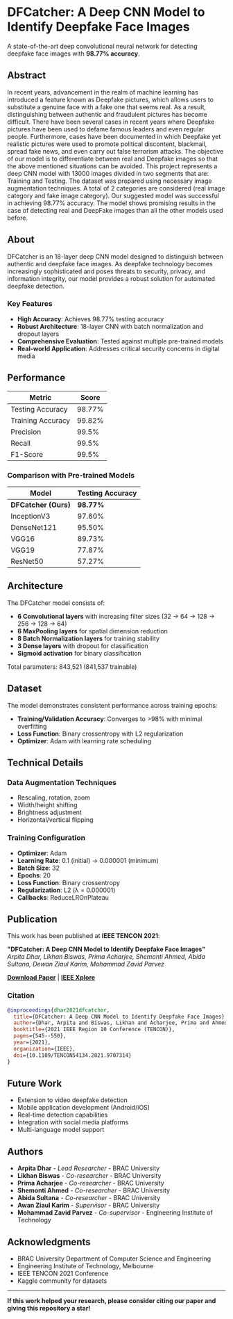 # DFCatcher: A Deep CNN Model to Identify Deepfake Face Images

A state-of-the-art deep convolutional neural network for detecting deepfake face images with **98.77% accuracy**.

## Abstract

In recent years, advancement in the realm of machine learning has introduced a feature known as Deepfake pictures, which allows users to substitute a genuine face with a fake one that seems real. As a result, distinguishing between authentic and fraudulent pictures has become difficult. There have been several cases in recent years where Deepfake pictures have been used to defame famous leaders and even regular people. Furthermore, cases have been documented in which Deepfake yet realistic pictures were used to promote political discontent, blackmail, spread fake news, and even carry out false terrorism attacks. The objective of our model is to differentiate between real and Deepfake images so that the above mentioned situations can be avoided. This project represents a deep CNN model with 13000 images divided in two segments that are: Training and Testing. The dataset was prepared using necessary image augmentation techniques. A total of 2 categories are considered (real image category and fake image category). Our suggested model was successful in achieving 98.77% accuracy. The model shows promising results in the case of detecting real and DeepFake images than all the other models used before.

## About

DFCatcher is an 18-layer deep CNN model designed to distinguish between authentic and deepfake face images. As deepfake technology becomes increasingly sophisticated and poses threats to security, privacy, and information integrity, our model provides a robust solution for automated deepfake detection.

### Key Features
- **High Accuracy**: Achieves 98.77% testing accuracy
- **Robust Architecture**: 18-layer CNN with batch normalization and dropout layers
- **Comprehensive Evaluation**: Tested against multiple pre-trained models
- **Real-world Application**: Addresses critical security concerns in digital media

## Performance

| Metric | Score |
|--------|-------|
| Testing Accuracy | 98.77% |
| Training Accuracy | 99.82% |
| Precision | 99.5% |
| Recall | 99.5% |
| F1-Score | 99.5% |

### Comparison with Pre-trained Models

| Model | Testing Accuracy |
|-------|------------------|
| **DFCatcher (Ours)** | **98.77%** |
| InceptionV3 | 97.60% |
| DenseNet121 | 95.50% |
| VGG16 | 89.73% |
| VGG19 | 77.87% |
| ResNet50 | 57.27% |

## Architecture

The DFCatcher model consists of:
- **6 Convolutional layers** with increasing filter sizes (32 → 64 → 128 → 256 → 128 → 64)
- **6 MaxPooling layers** for spatial dimension reduction
- **8 Batch Normalization layers** for training stability
- **3 Dense layers** with dropout for classification
- **Sigmoid activation** for binary classification

Total parameters: 843,521 (841,537 trainable)

## Dataset

The model demonstrates consistent performance across training epochs:

- **Training/Validation Accuracy**: Converges to >98% with minimal overfitting
- **Loss Function**: Binary crossentropy with L2 regularization
- **Optimizer**: Adam with learning rate scheduling

## Technical Details

### Data Augmentation Techniques
- Rescaling, rotation, zoom
- Width/height shifting
- Brightness adjustment
- Horizontal/vertical flipping

### Training Configuration
- **Optimizer**: Adam
- **Learning Rate**: 0.1 (initial) → 0.000001 (minimum)
- **Batch Size**: 32
- **Epochs**: 20
- **Loss Function**: Binary crossentropy
- **Regularization**: L2 (λ = 0.000001)
- **Callbacks**: ReduceLROnPlateau

## Publication

This work has been published at **IEEE TENCON 2021**:

**"DFCatcher: A Deep CNN Model to Identify Deepfake Face Images"**  
*Arpita Dhar, Likhan Biswas, Prima Acharjee, Shemonti Ahmed, Abida Sultana, Dewan Ziaul Karim, Mohammad Zavid Parvez*

**[Download Paper](https://ieeexplore.ieee.org/document/9707314)** | **[IEEE Xplore](https://doi.org/10.1109/TENCON54134.2021.9707314)**

### Citation
```bibtex
@inproceedings{dhar2021dfcatcher,
  title={DFCatcher: A Deep CNN Model to Identify Deepfake Face Images},
  author={Dhar, Arpita and Biswas, Likhan and Acharjee, Prima and Ahmed, Shemonti and Sultana, Abida and Karim, Dewan Ziaul and Parvez, Mohammad Zavid},
  booktitle={2021 IEEE Region 10 Conference (TENCON)},
  pages={545--550},
  year={2021},
  organization={IEEE},
  doi={10.1109/TENCON54134.2021.9707314}
}
```

## Future Work

- Extension to video deepfake detection
- Mobile application development (Android/iOS)
- Real-time detection capabilities
- Integration with social media platforms
- Multi-language model support

## Authors

- **Arpita Dhar** - *Lead Researcher* - BRAC University
- **Likhan Biswas** - *Co-researcher* - BRAC University  
- **Prima Acharjee** - *Co-researcher* - BRAC University
- **Shemonti Ahmed** - *Co-researcher* - BRAC University
- **Abida Sultana** - *Co-researcher* - BRAC University
- **Awan Ziaul Karim** - *Supervisor* - BRAC University
- **Mohammad Zavid Parvez** - *Co-supervisor* - Engineering Institute of Technology

## Acknowledgments

- BRAC University Department of Computer Science and Engineering
- Engineering Institute of Technology, Melbourne
- IEEE TENCON 2021 Conference
- Kaggle community for datasets

---

**If this work helped your research, please consider citing our paper and giving this repository a star!**
